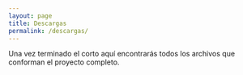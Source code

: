 ```yaml
---
layout: page
title: Descargas
permalink: /descargas/
---
```


Una vez terminado el corto aquí encontrarás todos los archivos que conforman el proyecto completo.